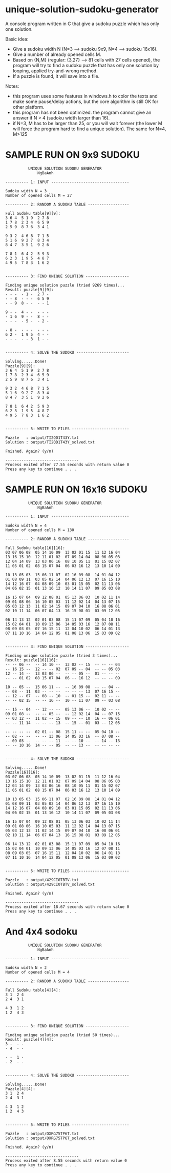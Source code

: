 # unique-solution-sudoku-generator
A console program written in C that give a sudoku puzzle which has only one solution.

Basic idea:
+ Give a sudoku width N (N=3 --> sudoku 9x9, N=4 --> sudoku 16x16).
+ Give a number of already opened cells M.
+ Based on {N,M} (regular: {3,27} --> 81 cells with 27 cells opened), the program will try to find a sudoku puzzle that has only one solution by looping, applied try-and-wrong method.
+ If a puzzle is found, it will save into a file.

Notes: 
+ this program uses some features in windows.h to color the texts and make some pause/delay actions, but the core algorithm is still OK for other platform.
+ this program has not been optimized. the program cannot give an answer if N > 4 (sudoku width larger than 16).
+ if N=3, M has to be larger than 25, or you will wait forever (the lower M will force the program hard to find a unique solution). The same for N=4, M>125

# SAMPLE RUN ON 9x9 SUDOKU
```
          UNIQUE SOLUTION SUDOKU GENERATOR
              NgBaAnh

---------- 1: INPUT ----------------------------------

Sudoku width N = 3
Number of opened cells M = 27

---------- 2: RANDOM A SUDOKU TABLE ------------------

Full Sudoku table[9][9]:
3 6 4  5 1 9  2 7 8
1 7 8  2 3 4  6 5 9
2 5 9  8 7 6  3 4 1

9 3 2  4 6 8  7 1 5
5 1 6  9 2 7  8 3 4
8 4 7  3 5 1  9 2 6

7 8 1  6 4 2  5 9 3
6 2 3  1 9 5  4 8 7
4 9 5  7 8 3  1 6 2


---------- 3: FIND UNIQUE SOLUTION -------------------

Finding unique solution puzzle (tried 9269 times)...
Result: puzzle[9][9]:
- - -  - 1 -  2 7 -
- - 8  - - -  6 5 9
- - 9  8 - -  - - 1

9 - -  4 - -  - - -
- 1 6  9 - -  8 - -
- - -  - 5 -  - 2 -

- 8 -  - - -  - - -
6 2 -  1 9 5  4 - -
- - -  - - 3  1 - -


---------- 4: SOLVE THE SUDOKU -----------------------

Solving......Done!
Puzzle[9][9]:
3 6 4  5 1 9  2 7 8
1 7 8  2 3 4  6 5 9
2 5 9  8 7 6  3 4 1

9 3 2  4 6 8  7 1 5
5 1 6  9 2 7  8 3 4
8 4 7  3 5 1  9 2 6

7 8 1  6 4 2  5 9 3
6 2 3  1 9 5  4 8 7
4 9 5  7 8 3  1 6 2


---------- 5: WRITE TO FILES -------------------------

Puzzle   : output/TI2QD1T43Y.txt
Solution : output/TI2QD1T43Y_solved.txt

Fnished. Again? (y/n)

--------------------------------
Process exited after 77.55 seconds with return value 0
Press any key to continue . . .
```

# SAMPLE RUN ON 16x16 SUDOKU
```
          UNIQUE SOLUTION SUDOKU GENERATOR
              NgBaAnh

---------- 1: INPUT ----------------------------------

Sudoku width N = 4
Number of opened cells M = 130

---------- 2: RANDOM A SUDOKU TABLE ------------------

Full Sudoku table[16][16]:
03 07 06 08  05 14 10 09  13 02 01 15  11 12 16 04
13 16 15 10  12 11 01 02  07 09 14 04  08 06 05 03
12 04 14 09  13 03 06 16  08 10 05 11  01 15 02 07
11 05 01 02  08 15 07 04  06 03 16 12  13 10 14 09

10 13 05 03  15 06 11 07  02 16 09 08  14 01 04 12
01 08 09 11  03 05 02 14  04 06 12 13  07 16 15 10
14 12 16 07  04 08 09 10  03 01 15 05  02 11 13 06
04 06 02 15  01 13 16 12  10 14 11 07  09 05 03 08

16 15 07 04  09 12 08 01  05 13 06 03  10 02 11 14
09 01 08 06  16 10 05 03  11 12 02 14  04 13 07 15
05 03 12 13  11 02 14 15  09 07 04 10  16 08 06 01
02 10 11 14  06 07 04 13  16 15 08 01  03 09 12 05

06 14 13 12  02 01 03 08  15 11 07 09  05 04 10 16
15 02 04 01  10 09 13 06  14 05 03 16  12 07 08 11
08 09 03 05  07 16 15 11  12 04 10 02  06 14 01 13
07 11 10 16  14 04 12 05  01 08 13 06  15 03 09 02


---------- 3: FIND UNIQUE SOLUTION -------------------

Finding unique solution puzzle (tried 3 times)...
Result: puzzle[16][16]:
-- -- 06 --  -- 14 10 --  13 02 -- 15  -- -- -- 04
-- 16 15 --  12 -- -- 02  07 09 -- 04  -- -- 05 03
12 -- 14 --  13 03 06 --  -- -- 05 --  01 -- -- --
-- -- 01 02  08 15 07 04  06 -- 16 12  -- -- -- 09

10 -- 05 --  15 06 11 --  -- 16 09 08  -- -- 04 --
-- 08 -- 11  03 -- -- --  -- -- -- 13  07 16 15 --
-- 12 -- 07  -- 08 -- 10  -- 01 15 --  02 11 -- --
-- -- 02 15  -- -- 16 --  10 -- 11 07  09 -- 03 08

-- 15 -- 04  -- 12 -- --  05 13 06 --  10 02 -- --
09 01 08 --  -- -- 05 --  -- 12 02 14  04 -- 07 15
-- 03 12 --  11 02 -- 15  09 -- -- 10  16 -- 06 01
-- -- 11 14  -- -- -- 13  -- 15 -- 01  03 -- 12 05

-- -- -- --  02 01 -- 08  15 11 -- --  05 04 10 --
-- 02 -- --  -- -- 13 06  14 05 03 16  -- 07 08 --
-- 09 03 --  -- -- -- 11  -- -- 10 --  -- 14 -- 13
-- -- 10 16  14 -- -- 05  -- -- 13 --  -- -- -- --


---------- 4: SOLVE THE SUDOKU -----------------------

Solving......Done!
Puzzle[16][16]:
03 07 06 08  05 14 10 09  13 02 01 15  11 12 16 04
13 16 15 10  12 11 01 02  07 09 14 04  08 06 05 03
12 04 14 09  13 03 06 16  08 10 05 11  01 15 02 07
11 05 01 02  08 15 07 04  06 03 16 12  13 10 14 09

10 13 05 03  15 06 11 07  02 16 09 08  14 01 04 12
01 08 09 11  03 05 02 14  04 06 12 13  07 16 15 10
14 12 16 07  04 08 09 10  03 01 15 05  02 11 13 06
04 06 02 15  01 13 16 12  10 14 11 07  09 05 03 08

16 15 07 04  09 12 08 01  05 13 06 03  10 02 11 14
09 01 08 06  16 10 05 03  11 12 02 14  04 13 07 15
05 03 12 13  11 02 14 15  09 07 04 10  16 08 06 01
02 10 11 14  06 07 04 13  16 15 08 01  03 09 12 05

06 14 13 12  02 01 03 08  15 11 07 09  05 04 10 16
15 02 04 01  10 09 13 06  14 05 03 16  12 07 08 11
08 09 03 05  07 16 15 11  12 04 10 02  06 14 01 13
07 11 10 16  14 04 12 05  01 08 13 06  15 03 09 02


---------- 5: WRITE TO FILES -------------------------

Puzzle   : output/429CI0TBTV.txt
Solution : output/429CI0TBTV_solved.txt

Fnished. Again? (y/n)

--------------------------------
Process exited after 18.67 seconds with return value 0
Press any key to continue . . .
```

# And 4x4 sodoku
```
          UNIQUE SOLUTION SUDOKU GENERATOR
              NgBaAnh

---------- 1: INPUT ----------------------------------

Sudoku width N = 2
Number of opened cells M = 4

---------- 2: RANDOM A SUDOKU TABLE ------------------

Full Sudoku table[4][4]:
3 1  2 4
2 4  3 1

4 3  1 2
1 2  4 3


---------- 3: FIND UNIQUE SOLUTION -------------------

Finding unique solution puzzle (tried 50 times)...
Result: puzzle[4][4]:
3 -  - -
- 4  - -

- -  1 -
- 2  - -


---------- 4: SOLVE THE SUDOKU -----------------------

Solving......Done!
Puzzle[4][4]:
3 1  2 4
2 4  3 1

4 3  1 2
1 2  4 3


---------- 5: WRITE TO FILES -------------------------

Puzzle   : output/OXRG75TP6T.txt
Solution : output/OXRG75TP6T_solved.txt

Fnished. Again? (y/n)

--------------------------------
Process exited after 8.55 seconds with return value 0
Press any key to continue . . .
```
